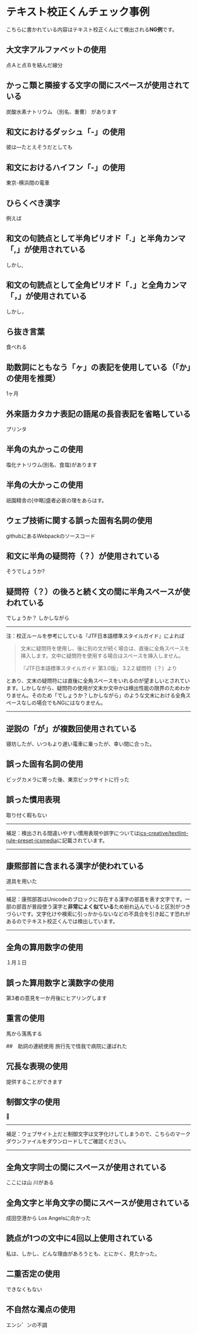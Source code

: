 # テキスト校正くんチェック事例
こちらに書かれている内容はテキスト校正くんにて検出される**NG例**です。

## 大文字アルファベットの使用
点Ａと点Ｂを結んだ線分

## かっこ類と隣接する文字の間にスペースが使用されている
炭酸水素ナトリウム （別名、重曹） があります

## 和文におけるダッシュ「-」の使用
彼は―たとえそうだとしても

## 和文におけるハイフン「-」の使用
東京-横浜間の電車

## ひらくべき漢字
例えば

## 和文の句読点として半角ピリオド「.」と半角カンマ「,」が使用されている
しかし,

## 和文の句読点として全角ピリオド「．」と全角カンマ「，」が使用されている
しかし，

## ら抜き言葉
食べれる

## 助数詞にともなう「ヶ」の表記を使用している（「か」の使用を推奨）
1ヶ月

## 外来語カタカナ表記の語尾の長音表記を省略している
プリンタ

## 半角の丸かっこの使用
塩化ナトリウム(別名、食塩)があります

## 半角の大かっこの使用
祇園精舎の[中略]盛者必衰の理をあらはす。

## ウェブ技術に関する誤った固有名詞の使用
githubにあるWebpackのソースコード

## 和文に半角の疑問符（？）が使用されている
そうでしょうか?

## 疑問符（？）の後ろと続く文の間に半角スペースが使われている
でしょうか？ しかしながら

---

注：校正ルールを参考にしている『JTF日本語標準スタイルガイド』によれば

> 文末に疑問符を使用し、後に別の文が続く場合は、直後に全角スペースを挿入します。文中に疑問符を使用する場合はスペースを挿入しません。
>
> 『JTF日本語標準スタイルガイド 第3.0版』 3.2.2 疑問符（？）より

とあり、文末の疑問符には直後に全角スペースをいれるのが望ましいとされています。しかしながら、疑問符の使用が文末か文中かは検出性能の限界のためわかりません。そのため「でしょうか？しかしながら」のような文末における全角スペースなしの場合でもNGにはなりません。

---

## 逆説の「が」が複数回使用されている
寝坊したが、いつもより遅い電車に乗ったが、幸い間に合った。

## 誤った固有名詞の使用
ビッグカメラに寄った後、東京ビックサイトに行った

## 誤った慣用表現
取り付く暇もない

---
補足：検出される間違いやすい慣用表現や誤字については[ics-creative/textlint-rule-preset-icsmedia](https://github.com/ics-creative/textlint-rule-preset-icsmedia/blob/master/dict/prh_idiom.yml)に記載されています。

---

## 康煕部首に含まれる漢字が使われている
道具を⽤いた

---
補足：康煕部首はUnicodeのブロックに存在する漢字の部首を表す文字です。一部の部首が普段使う漢字と**非常によく似ている**ため紛れ込んでいると区別がつきづらいです。文字化けや検索に引っかからないなどの不具合を引き起こす恐れがあるのでテキスト校正くんでは検出しています。

---

## 全角の算用数字の使用
１月１日

## 誤った算用数字と漢数字の使用
第3者の意見を一か月後にヒアリングします

## 重言の使用
馬から落馬する

##　助詞の連続使用
旅行先で怪我で病院に運ばれた

## 冗長な表現の使用
提供することができます

## 制御文字の使用


---
補足：ウェブサイト上だと制御文字は文字化けしてしまうので、こちらのマークダウンファイルをダウンロードしてご確認ください。

---

## 全角文字同士の間にスペースが使用されている
ここには山 川がある

## 全角文字と半角文字の間にスペースが使用されている
成田空港から Los Angelsに向かった

## 読点が1つの文中に4回以上使用されている
私は、しかし、どんな理由があろうとも、とにかく、見たかった。

## 二重否定の使用
できなくもない

## 不自然な濁点の使用
エンシ゛ンの不調
